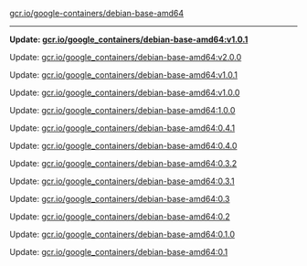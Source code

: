 [gcr.io/google-containers/debian-base-amd64](https://hub.docker.com/r/cruse/debian-base-amd64/tags/) 

----
**Update: [gcr.io/google_containers/debian-base-amd64:v1.0.1](https://hub.docker.com/r/cruse/debian-base-amd64/tags/)**

Update: [gcr.io/google_containers/debian-base-amd64:v2.0.0](https://hub.docker.com/r/cruse/debian-base-amd64/tags/)

Update: [gcr.io/google_containers/debian-base-amd64:v1.0.1](https://hub.docker.com/r/cruse/debian-base-amd64/tags/)

Update: [gcr.io/google_containers/debian-base-amd64:v1.0.0](https://hub.docker.com/r/cruse/debian-base-amd64/tags/)

Update: [gcr.io/google_containers/debian-base-amd64:1.0.0](https://hub.docker.com/r/cruse/debian-base-amd64/tags/)

Update: [gcr.io/google_containers/debian-base-amd64:0.4.1](https://hub.docker.com/r/cruse/debian-base-amd64/tags/)

Update: [gcr.io/google_containers/debian-base-amd64:0.4.0](https://hub.docker.com/r/cruse/debian-base-amd64/tags/)

Update: [gcr.io/google_containers/debian-base-amd64:0.3.2](https://hub.docker.com/r/cruse/debian-base-amd64/tags/)

Update: [gcr.io/google_containers/debian-base-amd64:0.3.1](https://hub.docker.com/r/cruse/debian-base-amd64/tags/)

Update: [gcr.io/google_containers/debian-base-amd64:0.3](https://hub.docker.com/r/cruse/debian-base-amd64/tags/)

Update: [gcr.io/google_containers/debian-base-amd64:0.2](https://hub.docker.com/r/cruse/debian-base-amd64/tags/)

Update: [gcr.io/google_containers/debian-base-amd64:0.1.0](https://hub.docker.com/r/cruse/debian-base-amd64/tags/)

Update: [gcr.io/google_containers/debian-base-amd64:0.1](https://hub.docker.com/r/cruse/debian-base-amd64/tags/)

